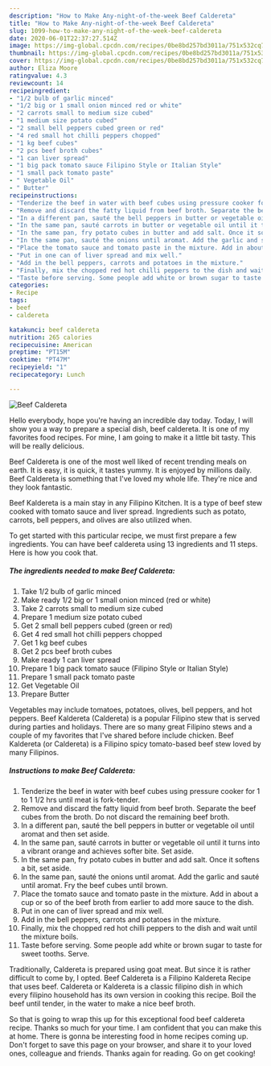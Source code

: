 ```yaml
---
description: "How to Make Any-night-of-the-week Beef Caldereta"
title: "How to Make Any-night-of-the-week Beef Caldereta"
slug: 1099-how-to-make-any-night-of-the-week-beef-caldereta
date: 2020-06-01T22:37:27.514Z
image: https://img-global.cpcdn.com/recipes/0be8bd257bd3011a/751x532cq70/beef-caldereta-recipe-main-photo.jpg
thumbnail: https://img-global.cpcdn.com/recipes/0be8bd257bd3011a/751x532cq70/beef-caldereta-recipe-main-photo.jpg
cover: https://img-global.cpcdn.com/recipes/0be8bd257bd3011a/751x532cq70/beef-caldereta-recipe-main-photo.jpg
author: Eliza Moore
ratingvalue: 4.3
reviewcount: 14
recipeingredient:
- "1/2 bulb of garlic minced"
- "1/2 big or 1 small onion minced red or white"
- "2 carrots small to medium size cubed"
- "1 medium size potato cubed"
- "2 small bell peppers cubed green or red"
- "4 red small hot chilli peppers chopped"
- "1 kg beef cubes"
- "2 pcs beef broth cubes"
- "1 can liver spread"
- "1 big pack tomato sauce Filipino Style or Italian Style"
- "1 small pack tomato paste"
- " Vegetable Oil"
- " Butter"
recipeinstructions:
- "Tenderize the beef in water with beef cubes using pressure cooker for 1 to 1 1/2 hrs until meat is fork-tender."
- "Remove and discard the fatty liquid from beef broth. Separate the beef cubes from the broth. Do not discard the remaining beef broth."
- "In a different pan, sauté the bell peppers in butter or vegetable oil until aromat and then set aside."
- "In the same pan, sauté carrots in butter or vegetable oil until it turns into a vibrant orange and achieves softer bite. Set aside."
- "In the same pan, fry potato cubes in butter and add salt. Once it softens a bit, set aside."
- "In the same pan, sauté the onions until aromat. Add the garlic and sauté until aromat. Fry the beef cubes until brown."
- "Place the tomato sauce and tomato paste in the mixture. Add in about a cup or so of the beef broth from earlier to add more sauce to the dish."
- "Put in one can of liver spread and mix well."
- "Add in the bell peppers, carrots and potatoes in the mixture."
- "Finally, mix the chopped red hot chilli peppers to the dish and wait until the mixture boils."
- "Taste before serving. Some people add white or brown sugar to taste for sweet tooths. Serve."
categories:
- Recipe
tags:
- beef
- caldereta

katakunci: beef caldereta 
nutrition: 265 calories
recipecuisine: American
preptime: "PT15M"
cooktime: "PT47M"
recipeyield: "1"
recipecategory: Lunch

---
```



![Beef Caldereta](https://img-global.cpcdn.com/recipes/0be8bd257bd3011a/751x532cq70/beef-caldereta-recipe-main-photo.jpg)

Hello everybody, hope you're having an incredible day today. Today, I will show you a way to prepare a special dish, beef caldereta. It is one of my favorites food recipes. For mine, I am going to make it a little bit tasty. This will be really delicious.

Beef Caldereta is one of the most well liked of recent trending meals on earth. It is easy, it is quick, it tastes yummy. It is enjoyed by millions daily. Beef Caldereta is something that I've loved my whole life. They're nice and they look fantastic.

Beef Kaldereta is a main stay in any Filipino Kitchen. It is a type of beef stew cooked with tomato sauce and liver spread. Ingredients such as potato, carrots, bell peppers, and olives are also utilized when.


To get started with this particular recipe, we must first prepare a few ingredients. You can have beef caldereta using 13 ingredients and 11 steps. Here is how you cook that.

<!--inarticleads1-->

##### The ingredients needed to make Beef Caldereta:

1. Take 1/2 bulb of garlic minced
1. Make ready 1/2 big or 1 small onion minced (red or white)
1. Take 2 carrots small to medium size cubed
1. Prepare 1 medium size potato cubed
1. Get 2 small bell peppers cubed (green or red)
1. Get 4 red small hot chilli peppers chopped
1. Get 1 kg beef cubes
1. Get 2 pcs beef broth cubes
1. Make ready 1 can liver spread
1. Prepare 1 big pack tomato sauce (Filipino Style or Italian Style)
1. Prepare 1 small pack tomato paste
1. Get  Vegetable Oil
1. Prepare  Butter


Vegetables may include tomatoes, potatoes, olives, bell peppers, and hot peppers. Beef Kaldereta (Caldereta) is a popular Filipino stew that is served during parties and holidays. There are so many great Filipino stews and a couple of my favorites that I&#39;ve shared before include chicken. Beef Kaldereta (or Caldereta) is a Filipino spicy tomato-based beef stew loved by many Filipinos. 

<!--inarticleads2-->

##### Instructions to make Beef Caldereta:

1. Tenderize the beef in water with beef cubes using pressure cooker for 1 to 1 1/2 hrs until meat is fork-tender.
1. Remove and discard the fatty liquid from beef broth. Separate the beef cubes from the broth. Do not discard the remaining beef broth.
1. In a different pan, sauté the bell peppers in butter or vegetable oil until aromat and then set aside.
1. In the same pan, sauté carrots in butter or vegetable oil until it turns into a vibrant orange and achieves softer bite. Set aside.
1. In the same pan, fry potato cubes in butter and add salt. Once it softens a bit, set aside.
1. In the same pan, sauté the onions until aromat. Add the garlic and sauté until aromat. Fry the beef cubes until brown.
1. Place the tomato sauce and tomato paste in the mixture. Add in about a cup or so of the beef broth from earlier to add more sauce to the dish.
1. Put in one can of liver spread and mix well.
1. Add in the bell peppers, carrots and potatoes in the mixture.
1. Finally, mix the chopped red hot chilli peppers to the dish and wait until the mixture boils.
1. Taste before serving. Some people add white or brown sugar to taste for sweet tooths. Serve.


Traditionally, Caldereta is prepared using goat meat. But since it is rather difficult to come by, I opted. Beef Caldereta is a Filipino Kaldereta Recipe that uses beef. Caldereta or Kaldereta is a classic filipino dish in which every filipino household has its own version in cooking this recipe. Boil the beef until tender, in the water to make a nice beef broth. 

So that is going to wrap this up for this exceptional food beef caldereta recipe. Thanks so much for your time. I am confident that you can make this at home. There is gonna be interesting food in home recipes coming up. Don't forget to save this page on your browser, and share it to your loved ones, colleague and friends. Thanks again for reading. Go on get cooking!
